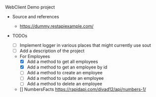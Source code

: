 WebClient Demo project



* Source and references
    * https://dummy.restapiexample.com/


* TODOs
  * [ ] Implement logger in various places that might currently use sout
  * [ ] Add a description of the project
  * For Employees
    * [X] Add a method to get all employees
    * [X] Add a method to get an employee by id
    * [ ] Add a method to create an employee
    * [ ] Add a method to update an employee
    * [ ] Add a method to delete an employee
  * [] NumbersFacts https://rapidapi.com/divad12/api/numbers-1/